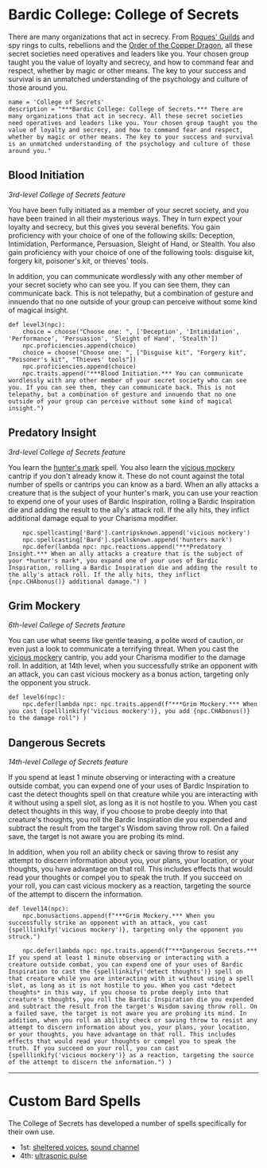 # Bardic College: College of Secrets
There are many organizations that act in secrecy. From [Rogues' Guilds](../../Organizations/RoguesGuilds/) and spy rings to cults, rebellions and the [Order of the Copper Dragon](../../Organizations/MilitantOrders/DraconicOrder/Copper.md), all these secret societies need operatives and leaders like you. Your chosen group taught you the value of loyalty and secrecy, and how to command fear and respect, whether by magic or other means. The key to your success and survival is an unmatched understanding of the psychology and culture of those around you.

```
name = 'College of Secrets'
description = "***Bardic College: College of Secrets.*** There are many organizations that act in secrecy. All these secret societies need operatives and leaders like you. Your chosen group taught you the value of loyalty and secrecy, and how to command fear and respect, whether by magic or other means. The key to your success and survival is an unmatched understanding of the psychology and culture of those around you."
```

## Blood Initiation
*3rd-level College of Secrets feature*

You have been fully initiated as a member of your secret society, and you have been trained in all their mysterious ways. They in turn expect your loyalty and secrecy, but this gives you several benefits. You gain proficiency with your choice of one of the following skills: Deception, Intimidation, Performance, Persuasion, Sleight of Hand, or Stealth. You also gain proficiency with your choice of one of the following tools: disguise kit, forgery kit, poisoner's kit, or thieves' tools.

In addition, you can communicate wordlessly with any other member of your secret society who can see you. If you can see them, they can communicate back. This is not telepathy, but a combination of gesture and innuendo that no one outside of your group can perceive without some kind of magical insight.

```
def level3(npc):
    choice = choose("Choose one: ", ['Deception', 'Intimidation', 'Performance', 'Persuasion', 'Sleight of Hand', 'Stealth'])
    npc.proficiencies.append(choice)
    choice = choose("Choose one: ", ["Disguise kit", "Forgery kit", "Poisoner's kit", "Thieves' tools"])
    npc.proficiencies.append(choice)
    npc.traits.append("***Blood Initiation.*** You can communicate wordlessly with any other member of your secret society who can see you. If you can see them, they can communicate back. This is not telepathy, but a combination of gesture and innuendo that no one outside of your group can perceive without some kind of magical insight.")
```

## Predatory Insight
*3rd-level College of Secrets feature*

You learn the [hunter's mark](../../Magic/Spells/hunters-mark.md) spell. You also learn the [vicious mockery](../../Magic/Spells/vicious-mockery.md) cantrip if you don't already know it. These do not count against the total number of spells or cantrips you can know as a bard. When an ally attacks a creature that is the subject of your hunter's mark, you can use your reaction to expend one of your uses of Bardic Inspiration, rolling a Bardic Inspiration die and adding the result to the ally's attack roll. If the ally hits, they inflict additional damage equal to your Charisma modifier.

```
    npc.spellcasting['Bard'].cantripsknown.append('vicious mockery')
    npc.spellcasting['Bard'].spellsknown.append('hunters mark')
    npc.defer(lambda npc: npc.reactions.append("***Predatory Insight.*** When an ally attacks a creature that is the subject of your *hunter's mark*, you expand one of your uses of Bardic Inspiration, rolling a Bardic Inspiration die and adding the result to the ally's attack roll. If the ally hits, they inflict {npc.CHAbonus()} additional damage.") )
```

## Grim Mockery
*6th-level College of Secrets feature*

You can use what seems like gentle teasing, a polite word of caution, or even just a look to communicate a terrifying threat. When you cast the [vicious mockery](../../Magic/Spells/vicious-mockery.md) cantrip, you add your Charisma modifier to the damage roll. In addition, at 14th level, when you successfully strike an opponent with an attack, you can cast vicious mockery as a bonus action, targeting only the opponent you struck.

```
def level6(npc):
    npc.defer(lambda npc: npc.traits.append(f"***Grim Mockery.*** When you cast {spelllinkify('vicious mockery')}, you add {npc.CHAbonus()} to the damage roll") )
```

## Dangerous Secrets
*14th-level College of Secrets feature*

If you spend at least 1 minute observing or interacting with a creature outside combat, you can expend one of your uses of Bardic Inspiration to cast the detect thoughts spell on that creature while you are interacting with it without using a spell slot, as long as it is not hostile to you. When you cast detect thoughts in this way, if you choose to probe deeply into that creature's thoughts, you roll the Bardic Inspiration die you expended and subtract the result from the target's Wisdom saving throw roll. On a failed save, the target is not aware you are probing its mind.

In addition, when you roll an ability check or saving throw to resist any attempt to discern information about you, your plans, your location, or your thoughts, you have advantage on that roll. This includes effects that would read your thoughts or compel you to speak the truth. If you succeed on your roll, you can cast vicious mockery as a reaction, targeting the source of the attempt to discern the information.

```
def level14(npc):
    npc.bonusactions.append(f"***Grim Mockery.*** When you successfully strike an opponent with an attack, you cast {spelllinkify('vicious mockery')}, targeting only the opponent you struck.")

    npc.defer(lambda npc: npc.traits.append(f"***Dangerous Secrets.*** If you spend at least 1 minute observing or interacting with a creature outside combat, you can expend one of your uses of Bardic Inspiration to cast the {spelllinkify('detect thoughts')} spell on that creature while you are interacting with it without using a spell slot, as long as it is not hostile to you. When you cast *detect thoughts* in this way, if you choose to probe deeply into that creature's thoughts, you roll the Bardic Inspiration die you expended and subtract the result from the target's Wisdom saving throw roll. On a failed save, the target is not aware you are probing its mind. In addition, when you roll an ability check or saving throw to resist any attempt to discern information about you, your plans, your location, or your thoughts, you have advantage on that roll. This includes effects that would read your thoughts or compel you to speak the truth. If you succeed on your roll, you can cast {spelllinkify('vicious mockery')} as a reaction, targeting the source of the attempt to discern the information.") )
```

---

# Custom Bard Spells
The College of Secrets has developed a number of spells specifically for their own use.

* 1st: [sheltered voices](), [sound channel]()
* 4th: [ultrasonic pulse]()